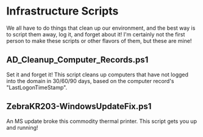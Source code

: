 # Infrastructure Scripts

We all have to do things that clean up our environment, and the best way is to script them away, log it, and forget about it! I'm certainly not the first person to make these scripts or other flavors of them, but these are mine!

## AD_Cleanup_Computer_Records.ps1

Set it and forget it! This script cleans up computers that have not logged into the domain in 30/60/90 days, based on the computer record's "LastLogonTimeStamp".

## ZebraKR203-WindowsUpdateFix.ps1

An MS update broke this commodity thermal printer. This script gets you up and running!